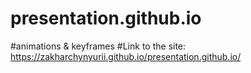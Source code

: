 # presentation.github.io
#animations &amp; keyframes
#Link to the site: https://zakharchynyurii.github.io/presentation.github.io/
